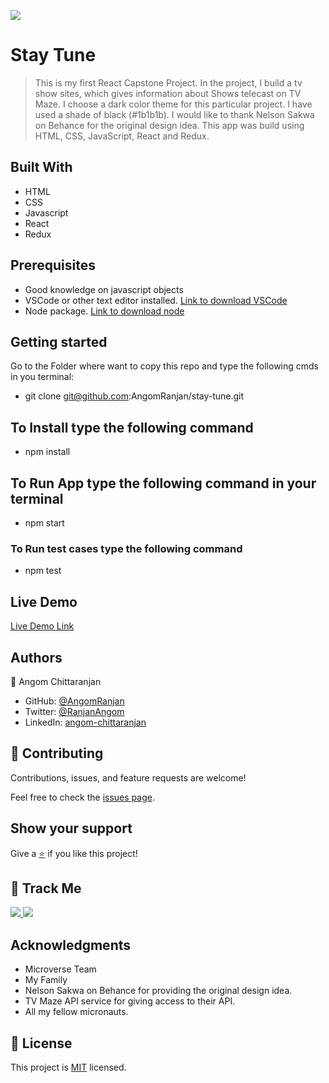 [![](https://img.shields.io/badge/Micronaut-Angom%20Chittaranjan-blue)](https://github.com/AngomRanjan)

# Stay Tune

> This is my first React Capstone Project. In the project, I build a tv show sites, which gives information about Shows telecast on TV Maze. I choose a dark color theme for this particular project. I have used a shade of black (#1b1b1b). I would like to thank  Nelson Sakwa on Behance for the original design idea.  This app was build using HTML, CSS, JavaScript, React and Redux.

## Built With

- HTML
- CSS
- Javascript
- React
- Redux

## Prerequisites

- Good knowledge on javascript objects
- VSCode or other text editor installed. [Link to download VSCode](https://code.visualstudio.com/download)
- Node package. [Link to download node](https://nodejs.org/en/download/)

## Getting started

Go to the Folder where want to copy this repo and type the following cmds in you terminal:

- git clone git@github.com:AngomRanjan/stay-tune.git

## To Install type the following command

- npm install

## To Run App type the following command in your terminal

  - npm start

### To Run test cases type the following command

  - npm test

## Live Demo

[Live Demo Link](https://stay-tune-angom.netlify.app)

## Authors

👤 Angom Chittaranjan

- GitHub: [@AngomRanjan](https://github.com/AngomRanjan)
- Twitter: [@RanjanAngom](https://twitter.com/RanjanAngom)
- LinkedIn: [angom-chittaranjan](https://linkedin.com/in/angom-chittaranjan)

## 🤝 Contributing

Contributions, issues, and feature requests are welcome!

Feel free to check the [issues page](https://github.com/AngomRanjan/stay-tune/issues).

## Show your support

Give a [⭐️](https://github.com/AngomRanjan/stay-tune/stargazers) if you like this project!

## :footprints: Track Me

<a href="https://twitter.com/RanjanAngom?ref_src=twsrc%5Etfw" class="twitter-follow-button" data-show-count="false">
<img src="https://img.shields.io/badge/-@RanjanAngom-blue?style=flat&logo=twitter&logoColor=white">
</a>

<a class="github-button" href="https://github.com/AngomRanjan" aria-label="Follow @AngomRanjan on GitHub">
 <img src="https://img.shields.io/badge/-@AngomRanjan-green?style=flat&logo=github&logoColor=white">
</a>

## Acknowledgments
- Microverse Team
- My Family
- Nelson Sakwa on Behance for providing the original design idea.
- TV Maze API service for giving access to their API.
- All my fellow micronauts.

## 📝 License

This project is [MIT](LICENSE) licensed.
